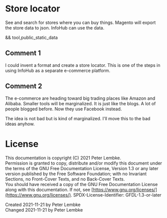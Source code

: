 # Store locator
See and search for stores where you can buy things.
Magento will export the store data to json.
InfoHub can use the data. 

&& tool,public_static_data

## Comment 1
I could invent a format and create a store locator. This is one of the steps in using InfoHub as a separate e-commerce platform.

## Comment 2
The e-commerce are heading toward big trading places like Amazon and Alibaba. Smaller tools will be marginalized. It is just like the blogs. A lot of people blogged before. Now they use Facebook instead.

The idea is not bad but is kind of marginalized.
I'll move this to the bad ideas anyhow.

# License
This documentation is copyright (C) 2021 Peter Lembke.  
Permission is granted to copy, distribute and/or modify this document under the terms of the GNU Free Documentation License, Version 1.3 or any later version published by the Free Software Foundation; with no Invariant Sections, no Front-Cover Texts, and no Back-Cover Texts.  
You should have received a copy of the GNU Free Documentation License along with this documentation. If not, see [https://www.gnu.org/licenses/](https://www.gnu.org/licenses/).  SPDX-License-Identifier: GFDL-1.3-or-later

Created 2021-11-21 by Peter Lembke  
Changed 2021-11-21 by Peter Lembke  
